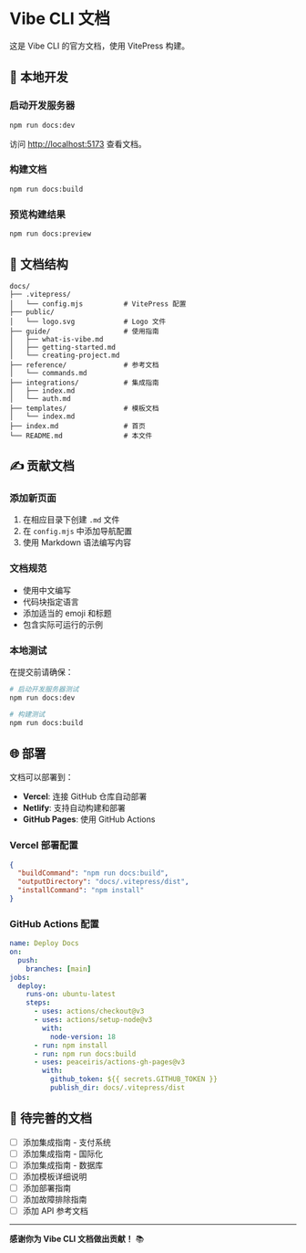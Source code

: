 # Vibe CLI 文档

这是 Vibe CLI 的官方文档，使用 VitePress 构建。

## 🚀 本地开发

### 启动开发服务器

```bash
npm run docs:dev
```

访问 [http://localhost:5173](http://localhost:5173) 查看文档。

### 构建文档

```bash
npm run docs:build
```

### 预览构建结果

```bash
npm run docs:preview
```

## 📁 文档结构

```
docs/
├── .vitepress/
│   └── config.mjs          # VitePress 配置
├── public/
│   └── logo.svg            # Logo 文件
├── guide/                  # 使用指南
│   ├── what-is-vibe.md
│   ├── getting-started.md
│   └── creating-project.md
├── reference/              # 参考文档
│   └── commands.md
├── integrations/           # 集成指南
│   ├── index.md
│   └── auth.md
├── templates/              # 模板文档
│   └── index.md
├── index.md                # 首页
└── README.md               # 本文件
```

## ✍️ 贡献文档

### 添加新页面

1. 在相应目录下创建 `.md` 文件
2. 在 `config.mjs` 中添加导航配置
3. 使用 Markdown 语法编写内容

### 文档规范

- 使用中文编写
- 代码块指定语言
- 添加适当的 emoji 和标题
- 包含实际可运行的示例

### 本地测试

在提交前请确保：

```bash
# 启动开发服务器测试
npm run docs:dev

# 构建测试
npm run docs:build
```

## 🌐 部署

文档可以部署到：

- **Vercel**: 连接 GitHub 仓库自动部署
- **Netlify**: 支持自动构建和部署
- **GitHub Pages**: 使用 GitHub Actions

### Vercel 部署配置

```json
{
  "buildCommand": "npm run docs:build",
  "outputDirectory": "docs/.vitepress/dist",
  "installCommand": "npm install"
}
```

### GitHub Actions 配置

```yaml
name: Deploy Docs
on:
  push:
    branches: [main]
jobs:
  deploy:
    runs-on: ubuntu-latest
    steps:
      - uses: actions/checkout@v3
      - uses: actions/setup-node@v3
        with:
          node-version: 18
      - run: npm install
      - run: npm run docs:build
      - uses: peaceiris/actions-gh-pages@v3
        with:
          github_token: ${{ secrets.GITHUB_TOKEN }}
          publish_dir: docs/.vitepress/dist
```

## 📝 待完善的文档

- [ ] 添加集成指南 - 支付系统
- [ ] 添加集成指南 - 国际化
- [ ] 添加集成指南 - 数据库
- [ ] 添加模板详细说明
- [ ] 添加部署指南
- [ ] 添加故障排除指南
- [ ] 添加 API 参考文档

---

**感谢你为 Vibe CLI 文档做出贡献！** 📚 